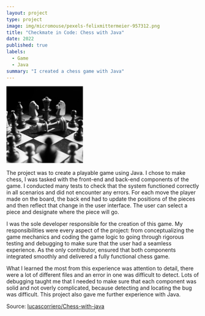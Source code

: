 ```yaml
---
layout: project
type: project
image: img/micromouse/pexels-felixmittermeier-957312.png
title: "Checkmate in Code: Chess with Java"
date: 2022
published: true
labels:
  - Game
  - Java
summary: "I created a chess game with Java"
---
```


<div class="text-center p-4">
  <img width="200px" src="../img/micromouse/pexels-felixmittermeier-957312.png" class="img-thumbnail" >
</div>

The project was to create a playable game using Java. I chose to make chess, I was tasked with the front-end and back-end components of the game. I conducted many tests to check that the system functioned correctly in all scenarios and did not encounter any errors. For each move the player made on the board, the back end had to update the positions of the pieces and then reflect that change in the user interface. The user can select a piece and designate where the piece will go. 

I was the sole developer responsible for the creation of this game. My responsibilities were every aspect of the project: from conceptualizing the game mechanics and coding the game logic to going through rigorous testing and debugging to make sure that the user had a seamless experience. As the only contributor, ensured that both components integrated smoothly and delivered a fully functional chess game.

What I learned the most from this experience was attention to detail, there were a lot of different files and an error in one was difficult to detect. Lots of debugging taught me that I needed to make sure that each component was solid and not overly complicated, because detecting and locating the bug was difficult. This project also gave me further experience with Java.  


Source: <a href="https://github.com/lucascorriero/Chess-with-Java"><i class="large github icon "></i>lucascorriero/Chess-with-java</a>
